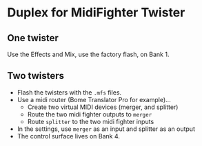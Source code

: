 # Duplex for MidiFighter Twister

## One twister

Use the Effects and Mix, use the factory flash, on Bank 1.

## Two twisters

- Flash the twisters with the `.mfs` files.
- Use a midi router (Bome Translator Pro for example)...
  - Create two virtual MIDI devices (merger, and splitter)
  - Route the two midi fighter outputs to `merger`
  - Route `splitter` to the two midi fighter inputs
- In the settings, use `merger` as an input and splitter as an output
- The control surface lives on Bank 4.